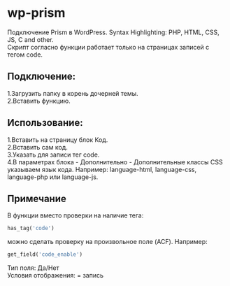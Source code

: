 # wp-prism
Подключение Prism в WordPress. Syntax Highlighting: PHP, HTML, CSS, JS, C and other.<br>
Скрипт согласно функции работает только на страницах записей с тегом code.

## Подключение:
1.Загрузить папку в корень дочерней темы.<br>
2.Вставить функцию.

## Использование:
1.Вставить на страницу блок Код.<br>
2.Вставить сам код.<br>
3.Указать для записи тег code.<br>
4.В параметрах блока - Дополнительно - Дополнительные классы CSS указываем язык кода. Например: language-html, language-css, language-php или language-js.

## Примечание
В функции вместо проверки на наличие тега: 

```php
has_tag('code')
```
можно сделать проверку на произвольное поле (ACF). Например:

```php
get_field('code_enable')
```

Тип поля: Да/Нет<br>
Условия отображения: = запись
